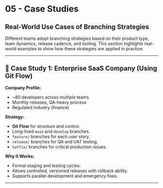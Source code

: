 ﻿# 05 - Case Studies

## Real-World Use Cases of Branching Strategies

Different teams adopt branching strategies based on their product type, team dynamics, release cadence, and tooling. This section highlights real-world examples to show how these strategies are applied in practice.

---

## 🏢 Case Study 1: Enterprise SaaS Company (Using Git Flow)

**Company Profile:**

* \~80 developers across multiple teams
* Monthly releases, QA-heavy process
* Regulated industry (finance)

**Strategy:**

* **Git Flow** for structure and control.
* Long-lived `main` and `develop` branches.
* `feature/` branches for each user story.
* `release/` branches for QA and UAT testing.
* `hotfix/` branches for critical production issues.

**Why It Works:**

* Formal staging and testing cycles.
* Allows controlled, versioned releases with rollback ability.
* Supports parallel development and emergency fixes.

---
